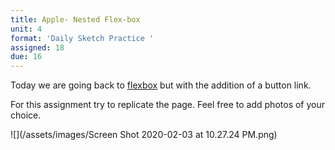 ```yaml
---
title: Apple- Nested Flex-box
unit: 4
format: 'Daily Sketch Practice '
assigned: 18
due: 16
---
```

Today we are going back to [](https://developer.mozilla.org/en-US/docs/Learn/CSS/CSS_layout/Flexbox)[flexbox](https://developer.mozilla.org/en-US/docs/Learn/CSS/CSS_layout/Flexbox) but with the addition of a button link.  

For this assignment try to replicate the page. Feel free to add photos of your choice. 

![](/assets/images/Screen Shot 2020-02-03 at 10.27.24 PM.png)
